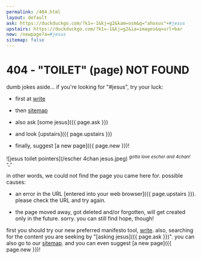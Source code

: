 ```yaml
---
permalink: /404.html
layout: default
ask: https://duckduckgo.com/?k1=-1&kj=g2&kam=osm&q="ahoxus"+#jesus
upstairs: https://duckduckgo.com/?k1=-1&kj=g2&ia=images&q=url+bar
new: /newpage?a=#jesus
sitemap: false
---
```


# 404 - "TOILET" (page) NOT FOUND

dumb jokes aside... if you're looking for "#jesus", try your luck:

- first at [write](//write.ahoxus.org/#jesus)

- then [sitemap](/sitemap)

- also ask [some jesus]({{ page.ask }})

- and look [upstairs]({{ page.upstairs }})

- finally, suggest [a new page]({{ page.new }})!

![jesus toilet pointers](/escher 4chan jesus.jpeg)
<sup>*gotta love escher and 4chan! ^_^*</sup>

in other words, we could not find the page you came here for. possible causes:

- an error in the URL [entered into your web browser]({{ page.upstairs }}). please check the URL and try again.

- the page moved away, got deleted and/or forgotten, will get created only in the future. sorry. you can still find hope, though!

first you should try our new preferred manifesto tool, [write](//write.ahoxus.org/#jesus). also, searching for the content you are seeking by "[asking jesus]({{ page.ask }})". you can also go to our [sitemap](/sitemap). and you can even suggest [a new page]({{ page.new }})!

<script>
    document.querySelectorAll('a[href*="#jesus"]').forEach(function(item){
        item.href = replaceJesus(item.href)
    })
    document.body.innerHTML = replaceJesus(document.body.innerHTML)
    function replaceJesus (item) {
        return item = item.replace('#jesus', window.location.pathname.slice(1))
    }
</script>
